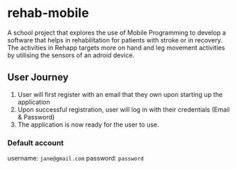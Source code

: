 # rehab-mobile
A school project that explores the use of Mobile Programming to develop a software that helps in rehabilitation for patients with stroke or in recovery. The activities in  Rehapp targets more on hand and leg movement activities by utilising the sensors of an adroid device.

## User Journey
1. User will first register with an email that they own upon starting up the application
2. Upon successful registration, user will log in with their credentials (Email & Password)
3. The application is now ready for the user to use.

### Default account
username: `jane@gmail.com`
password: `password`
